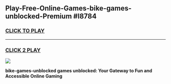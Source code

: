 
## Play-Free-Online-Games-bike-games-unblocked-Premium #l8784
<h3>
<a href="https://premium.freeplayer.one?title=bike-games-unblocked&ref=8M">CLICK TO PLAY</a></h3>
<hr>

<h3>
<a href="https://premium.freeplayer.one?title=bike-games-unblocked&ref=8M">CLICK 2 PLAY</a>
  
</h3>

<a href="https://premium.freeplayer.one?title=bike-games-unblocked&ref=8M"><img src="https://clearcache.store/games.png"></a>


**bike-games-unblocked games unblocked: Your Gateway to Fun and Accessible Online Gaming**
